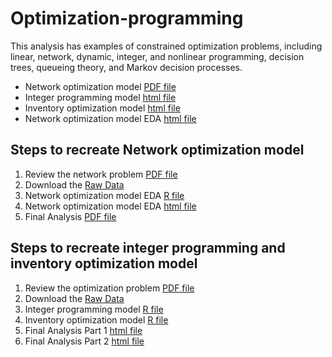 # Optimization-programming

This analysis has examples of constrained optimization problems, including linear, network, dynamic, integer, and nonlinear programming, decision trees, queueing theory, and Markov decision processes. 


- Network optimization model [PDF file](https://github.com/analyticswithali/Optimization-programming/blob/master/Network%20optimization%20model.pdf)
- Integer programming model [html file](https://cdn.rawgit.com/analyticswithali/Optimization-programming/014b827e/Integer%20programming%20model.html)
- Inventory optimization model [html file](https://cdn.rawgit.com/analyticswithali/Optimization-programming/014b827e/Inventory%20optimization%20model.html)
- Network optimization model EDA [html file](https://cdn.rawgit.com/analyticswithali/Optimization-programming/014b827e/Network%20optimization%20model%20EDA.html)


## Steps to recreate Network optimization model
1. Review the network problem [PDF file](https://github.com/analyticswithali/Optimization-programming/blob/master/Network%20Problem.pdf)
2. Download the [Raw Data](https://github.com/analyticswithali/Optimization-programming/blob/master/5260_S18_Aiding_Africa_Data.csv)
3. Network optimization model EDA [R file](https://github.com/analyticswithali/Optimization-programming/blob/master/Network%20optimization%20model%20EDA.Rmd)
4. Network optimization model EDA [html file](https://cdn.rawgit.com/analyticswithali/Optimization-programming/014b827e/Network%20optimization%20model%20EDA.html)
5. Final Analysis [PDF file](https://github.com/analyticswithali/Optimization-programming/blob/master/Network%20optimization%20model.pdf)

## Steps to recreate integer programming and inventory optimization model
1. Review the optimization problem [PDF file](https://github.com/analyticswithali/Optimization-programming/blob/master/Optimization%20Problem.pdf)
2. Download the [Raw Data](https://github.com/analyticswithali/Optimization-programming/blob/master/5260_S18_Arties_Dream.csv)
3. Integer programming model [R file](https://github.com/analyticswithali/Optimization-programming/blob/master/Integer%20programming%20model.Rmd)
4. Inventory optimization model [R file](https://github.com/analyticswithali/Optimization-programming/blob/master/Inventory%20optimization%20model.Rmd)
5. Final Analysis Part 1 [html file](https://cdn.rawgit.com/analyticswithali/Optimization-programming/014b827e/Integer%20programming%20model.html)
6. Final Analysis Part 2 [html file](https://cdn.rawgit.com/analyticswithali/Optimization-programming/014b827e/Inventory%20optimization%20model.html)